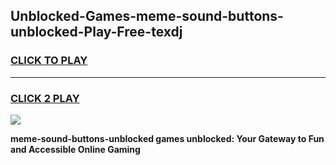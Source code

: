 
## Unblocked-Games-meme-sound-buttons-unblocked-Play-Free-texdj
<h3>
<a href="https://premium76.site?title=meme-sound-buttons-unblocked&ref=21A">CLICK TO PLAY</a></h3>
<hr>

<h3>
<a href="https://premium76.site?title=meme-sound-buttons-unblocked&ref=21A">CLICK 2 PLAY</a>
  
</h3>

<a href="https://premium76.site?title=meme-sound-buttons-unblocked&ref=21A"><img src="https://clearcache.store/games.png"></a>


**meme-sound-buttons-unblocked games unblocked: Your Gateway to Fun and Accessible Online Gaming**
